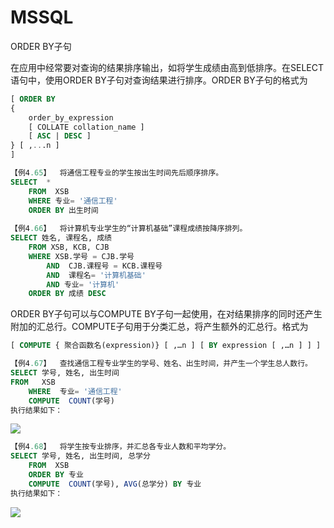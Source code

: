 # MSSQL

ORDER BY子句



在应用中经常要对查询的结果排序输出，如将学生成绩由高到低排序。在SELECT语句中，使用ORDER BY子句对查询结果进行排序。ORDER BY子句的格式为
```sql
[ ORDER BY 
{
  	order_by_expression 
  	[ COLLATE collation_name ] 
  	[ ASC | DESC ] 
} [ ,...n ] 
] 
```
```sql
【例4.65】  将通信工程专业的学生按出生时间先后顺序排序。
SELECT  *
	FROM  XSB
	WHERE 专业= '通信工程'
	ORDER BY 出生时间
	
【例4.66】  将计算机专业学生的“计算机基础”课程成绩按降序排列。
SELECT 姓名, 课程名, 成绩
	FROM XSB, KCB, CJB
	WHERE XSB.学号 = CJB.学号 
		AND  CJB.课程号 = KCB.课程号 
		AND  课程名= '计算机基础'
		AND 专业= '计算机'
	ORDER BY 成绩 DESC
```

ORDER BY子句可以与COMPUTE BY子句一起使用，在对结果排序的同时还产生附加的汇总行。COMPUTE子句用于分类汇总，将产生额外的汇总行。格式为
```sql
[ COMPUTE { 聚合函数名(expression)} [ ,…n ] [ BY expression [ ,…n ] ] ]
```


```sql
【例4.67】  查找通信工程专业学生的学号、姓名、出生时间，并产生一个学生总人数行。
SELECT 学号, 姓名, 出生时间
FROM   XSB
	WHERE  专业= '通信工程'
	COMPUTE  COUNT(学号)
执行结果如下：
```

![](https://img1.zlogs.net/20/20200121234643.png)


```sql
【例4.68】  将学生按专业排序，并汇总各专业人数和平均学分。
SELECT 学号, 姓名, 出生时间, 总学分
	FROM  XSB
	ORDER BY 专业
	COMPUTE  COUNT(学号), AVG(总学分) BY 专业
执行结果如下：
```

![](https://img1.zlogs.net/20/20200121234644.png)




























